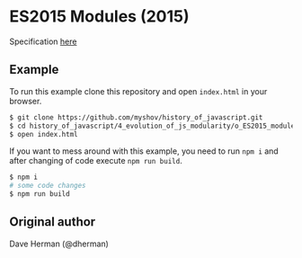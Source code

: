 # ES2015 Modules (2015)

Specification [here](http://www.ecma-international.org/ecma-262/6.0/#sec-modules)

## Example

To run this example clone this repository and open `index.html` in your browser.

```bash
$ git clone https://github.com/myshov/history_of_javascript.git
$ cd history_of_javascript/4_evolution_of_js_modularity/o_ES2015_modules_2015/
$ open index.html
```

If you want to mess around with this example, you need to run `npm i` and after changing of code execute `npm run build`.

```bash
$ npm i
# some code changes
$ npm run build
```

## Original author

Dave Herman (@dherman)

